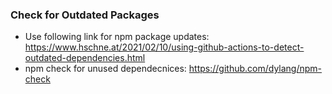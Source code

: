  ### Check for Outdated Packages

- Use following link for npm package updates:
https://www.hschne.at/2021/02/10/using-github-actions-to-detect-outdated-dependencies.html
- npm check for unused dependecnices:
https://github.com/dylang/npm-check